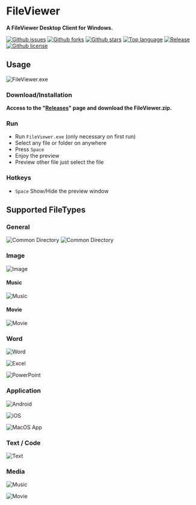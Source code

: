 # FileViewer

**A FileViewer Desktop Client for Windows.**

[![Github issues](https://img.shields.io/github/issues/HeHang0/FileViewer)](https://github.com/HeHang0/FileViewer/issues)
[![Github forks](https://img.shields.io/github/forks/HeHang0/FileViewer)](https://github.com/HeHang0/FileViewer/network/members)
[![Github stars](https://img.shields.io/github/stars/HeHang0/FileViewer)](https://github.com/HeHang0/FileViewer/stargazers)
[![Top language](https://img.shields.io/github/languages/top/HeHang0/FileViewer)](https://github.com/HeHang0/FileViewer/)
[![Release](https://img.shields.io/github/v/release/HeHang0/FileViewer)](https://github.com/HeHang0/FileViewer/releases)
[![Github license](https://img.shields.io/github/license/HeHang0/FileViewer)](https://github.com/HeHang0/FileViewer/)

## Usage

![FileViewer.exe](Demo/index.png)

### Download/Installation

**Access to the "[Releases](https://github.com/HeHang0/FileViewer/releases)" page and download the FileViewer.zip.**

### Run

- Run `FileViewer.exe` (only necessary on first run)
- Select any file or folder on anywhere
- Press `Space`
- Enjoy the preview
- Preview other file just select the file

### Hotkeys

- `Space` Show/Hide the preview window

## Supported FileTypes

### General

![Common Directory](Demo/common_dir.png)
![Common Directory](Demo/common_file.png)

### Image

![Image](Demo/image.png)

#### Music

![Music](Demo/music.png)

#### Movie

![Movie](Demo/movie.png)

### Word

![Word](Demo/word.png)

![Excel](Demo/excel.png)

![PowerPoint](Demo/ppt.png)

### Application

![Android](Demo/apk.png)

![iOS](Demo/ipa.png)

![MacOS App](Demo/mac_app.png)

### Text / Code

![Text](Demo/text.png)

### Media

![Music](Demo/music.png)

![Movie](Demo/movie.png)
